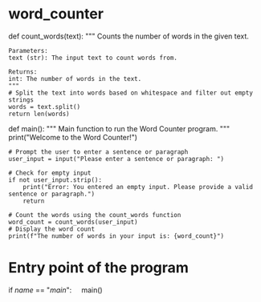 # word_counter
def count_words(text):
    """
    Counts the number of words in the given text.
    
    Parameters:
    text (str): The input text to count words from.
    
    Returns:
    int: The number of words in the text.
    """
    # Split the text into words based on whitespace and filter out empty strings
    words = text.split()
    return len(words)

def main():
    """
    Main function to run the Word Counter program.
    """
    print("Welcome to the Word Counter!")
    
    # Prompt the user to enter a sentence or paragraph
    user_input = input("Please enter a sentence or paragraph: ")
    
    # Check for empty input
    if not user_input.strip():
        print("Error: You entered an empty input. Please provide a valid sentence or paragraph.")
        return
    
    # Count the words using the count_words function
    word_count = count_words(user_input)
    # Display the word count
    print(f"The number of words in your input is: {word_count}")

# Entry point of the program
if _name_ == "_main_":
    main()
